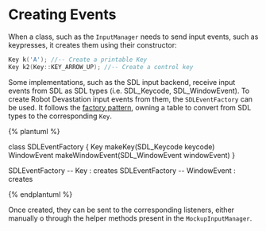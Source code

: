 # Creating Events
When a class, such as the `InputManager` needs to send input events, such as keypresses, it creates them using their constructor:

```cpp
Key k('A'); //-- Create a printable Key
Key k2(Key::KEY_ARROW_UP); //-- Create a control key
``` 

Some implementations, such as the SDL input backend, receive input events from SDL as SDL types (i.e. SDL_Keycode, SDL_WindowEvent). To create Robot Devastation input events from them, the `SDLEventFactory` can be used. It follows the [factory pattern](https://en.wikipedia.org/wiki/Factory_method_pattern), owning a table to convert from SDL types to the corresponding `Key`. 

{% plantuml %}

class SDLEventFactory {
Key makeKey(SDL_Keycode keycode)
WindowEvent makeWindowEvent(SDL_WindowEvent windowEvent)
}

SDLEventFactory -- Key : creates
SDLEventFactory -- WindowEvent : creates

{% endplantuml %}


Once created, they can be sent to the corresponding listeners, either manually o through the helper methods present in the `MockupInputManager`.
